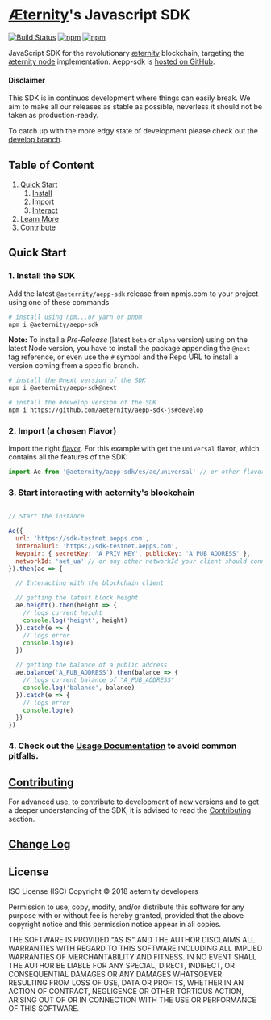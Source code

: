 # [Æternity](https://aeternity.com/)'s Javascript SDK

[![Build Status](https://ci.aepps.com/buildStatus/icon?job=aepp-sdk-js/master)](https://ci.aepps.com/job/aepp-sdk-js/job/master/)
[![npm](https://img.shields.io/npm/v/@aeternity/aepp-sdk.svg)](https://www.npmjs.com/package/@aeternity/aepp-sdk)
[![npm](https://img.shields.io/npm/l/@aeternity/aepp-sdk.svg)](https://www.npmjs.com/package/@aeternity/aepp-sdk)

JavaScript SDK for the revolutionary [æternity] blockchain, targeting the
[æternity node] implementation. Aepp-sdk is [hosted on GitHub].

[æternity]: https://aeternity.com/
[æternity node]: https://github.com/aeternity/aeternity
[hosted on GitHub]: https://github.com/aeternity/aepp-sdk-js

#### Disclaimer

This SDK is in continuos development where things can easily break. We aim to make all our
 releases as stable as possible, neverless it should not be taken as
production-ready.

To catch up with the more edgy state of development please
check out the [develop branch].

[develop branch]: https://github.com/aeternity/aepp-sdk-js/tree/develop

## Table of Content
1. [Quick Start](#quick-start)
   1. [Install](#1-Install-the-SDK)
   2. [Import](#2-Import-(a-chosen-Flavor))
   3. [Interact](#3-Start-interacting-with-aeternity's-blockchain)
2. [Learn More](docs/usage.md)
3. [Contribute](docs/contributing.md)

## Quick Start

### 1. Install the SDK
Add the latest `@aeternity/aepp-sdk` release from npmjs.com to your project using one of these commands

```bash
# install using npm...or yarn or pnpm
npm i @aeternity/aepp-sdk
```

**Note:** To install a _Pre-Release_ (latest `beta` or `alpha` version) using on the latest Node version, you have to install the package appending the `@next` tag reference, or even use the `#` symbol and the Repo URL to install a version coming from a specific branch.
```bash
# install the @next version of the SDK
npm i @aeternity/aepp-sdk@next

# install the #develop version of the SDK
npm i https://github.com/aeternity/aepp-sdk-js#develop
```

### 2. Import (a chosen Flavor)

Import the right [flavor](docs/usage.md). For this example with get the `Universal` flavor, which contains all the features of the SDK:

```js
import Ae from '@aeternity/aepp-sdk/es/ae/universal' // or other flavor
```

### 3. Start interacting with aeternity's blockchain

```js

// Start the instance

Ae({
  url: 'https://sdk-testnet.aepps.com',
  internalUrl: 'https://sdk-testnet.aepps.com',
  keypair: { secretKey: 'A_PRIV_KEY', publicKey: 'A_PUB_ADDRESS' },
  networkId: 'aet_ua' // or any other networkId your client should connect to
}).then(ae => {

  // Interacting with the blockchain client

  // getting the latest block height
  ae.height().then(height => {
    // logs current height
    console.log('height', height)
  }).catch(e => {
    // logs error
    console.log(e)
  })

  // getting the balance of a public address
  ae.balance('A_PUB_ADDRESS').then(balance => {
    // logs current balance of "A_PUB_ADDRESS"
    console.log('balance', balance)
  }).catch(e => {
    // logs error
    console.log(e)
  })
})
```

### 4. Check out the [Usage Documentation] to avoid common pitfalls.

[Usage Documentation]: docs/usage.md


## [Contributing]

For advanced use, to contribute to development of new versions and to get a deeper understanding of the SDK, it is advised to read the [Contributing] section.

[Contributing]: docs/contributing.md

## [Change Log]

[Change Log]: CHANGELOG.md

## License

ISC License (ISC)
Copyright © 2018 aeternity developers

Permission to use, copy, modify, and/or distribute this software for any purpose
with or without fee is hereby granted, provided that the above copyright notice
and this permission notice appear in all copies.

THE SOFTWARE IS PROVIDED "AS IS" AND THE AUTHOR DISCLAIMS ALL WARRANTIES WITH
REGARD TO THIS SOFTWARE INCLUDING ALL IMPLIED WARRANTIES OF MERCHANTABILITY AND
FITNESS. IN NO EVENT SHALL THE AUTHOR BE LIABLE FOR ANY SPECIAL, DIRECT,
INDIRECT, OR CONSEQUENTIAL DAMAGES OR ANY DAMAGES WHATSOEVER RESULTING FROM LOSS
OF USE, DATA OR PROFITS, WHETHER IN AN ACTION OF CONTRACT, NEGLIGENCE OR OTHER
TORTIOUS ACTION, ARISING OUT OF OR IN CONNECTION WITH THE USE OR PERFORMANCE OF
THIS SOFTWARE.

